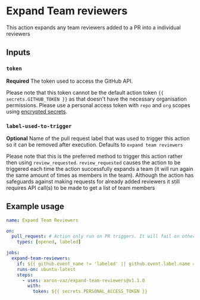 # Expand Team reviewers

This action expands any team reviewers added to a PR into a individual reviewers

## Inputs

### `token`

**Required** The token used to access the GitHub API.

Please note that this token cannot be the default action token `{{ secrets.GITHUB_TOKEN }}` as that doesn't have the necessary organisation permissions.
Please use a personal access token with `repo` and `org` scopes using [encrypted secrets](https://docs.github.com/en/free-pro-team@latest/actions/reference/encrypted-secrets).

### `label-used-to-trigger`

**Optional** Name of the pull request label that was used to trigger this action so it can be removed after execution.
Defaults to `expand team reviewers`

Please note that this is the preferred method to trigger this action rather then using `review_requested`. `review_requested` causes the action to be triggered each time the action successfully expands a team (it will run again the same amount of times as members in the team).
Although the action has safeguards against making requests for already added reviewers it still requires API call(s) to be made to get a list of team members

## Example usage

```yaml
name: Expand Team Reviewers

on:
  pull_request: # Action only run on PR triggers. It will fail on other triggers
    types: [opened, labeled]

jobs:
  expand-team-reviewers:
    if: ${{ github.event_name != 'labeled' || github.event.label.name == 'expand team reviewers' }}
    runs-on: ubuntu-latest
    steps:
      - uses: aaron-vaz/expand-team-reviewers@v1.1.0
        with:
          token: ${{ secrets.PERSONAL_ACCESS_TOKEN }}
```
